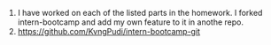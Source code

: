 1. I have worked on each of the listed parts in the homework. I forked intern-bootcamp and add my own feature to it in anothe repo.
2. https://github.com/KvngPudi/intern-bootcamp-git
